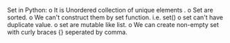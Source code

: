 
Set in Python:
o It is Unordered collection of unique elements . o Set are sorted.
o We can't construct them by set function. i.e. set()
o set can't have duplicate value.
o set are mutable like list.
o We can create non-empty set with curly braces {} seperated by comma.
